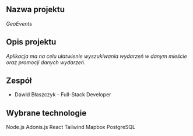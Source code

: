 ## Nazwa projektu
<i>GeoEvents</i>

## Opis projektu
<i> Aplikacja ma na celu ułatwienie wyszukiwania wydarzeń w danym mieście oraz promocji danych wydarzeń. </i>

## Zespół
- Dawid Błaszczyk - Full-Stack Developer

## Wybrane technologie
Node.js
Adonis.js
React
Tailwind
Mapbox
PostgreSQL

